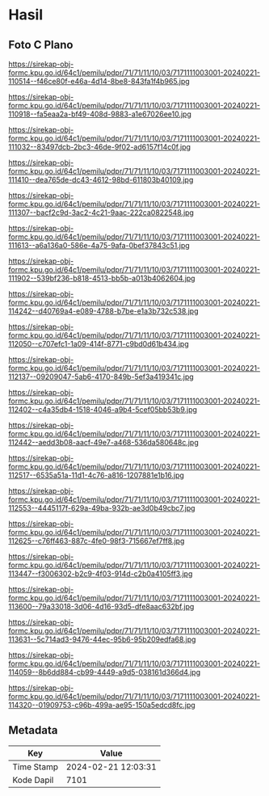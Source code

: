 # Hasil

## Foto C Plano

https://sirekap-obj-formc.kpu.go.id/64c1/pemilu/pdpr/71/71/11/10/03/7171111003001-20240221-110514--f46ce80f-e46a-4d14-8be8-843fa1f4b965.jpg

https://sirekap-obj-formc.kpu.go.id/64c1/pemilu/pdpr/71/71/11/10/03/7171111003001-20240221-110918--fa5eaa2a-bf49-408d-9883-a1e67026ee10.jpg

https://sirekap-obj-formc.kpu.go.id/64c1/pemilu/pdpr/71/71/11/10/03/7171111003001-20240221-111032--83497dcb-2bc3-46de-9f02-ad6157f14c0f.jpg

https://sirekap-obj-formc.kpu.go.id/64c1/pemilu/pdpr/71/71/11/10/03/7171111003001-20240221-111410--dea765de-dc43-4612-98bd-611803b40109.jpg

https://sirekap-obj-formc.kpu.go.id/64c1/pemilu/pdpr/71/71/11/10/03/7171111003001-20240221-111307--bacf2c9d-3ac2-4c21-9aac-222ca0822548.jpg

https://sirekap-obj-formc.kpu.go.id/64c1/pemilu/pdpr/71/71/11/10/03/7171111003001-20240221-111613--a6a136a0-586e-4a75-9afa-0bef37843c51.jpg

https://sirekap-obj-formc.kpu.go.id/64c1/pemilu/pdpr/71/71/11/10/03/7171111003001-20240221-111902--539bf236-b818-4513-bb5b-a013b4062604.jpg

https://sirekap-obj-formc.kpu.go.id/64c1/pemilu/pdpr/71/71/11/10/03/7171111003001-20240221-114242--d40769a4-e089-4788-b7be-e1a3b732c538.jpg

https://sirekap-obj-formc.kpu.go.id/64c1/pemilu/pdpr/71/71/11/10/03/7171111003001-20240221-112050--c707efc1-1a09-414f-8771-c9bd0d61b434.jpg

https://sirekap-obj-formc.kpu.go.id/64c1/pemilu/pdpr/71/71/11/10/03/7171111003001-20240221-112137--09209047-5ab6-4170-849b-5ef3a419341c.jpg

https://sirekap-obj-formc.kpu.go.id/64c1/pemilu/pdpr/71/71/11/10/03/7171111003001-20240221-112402--c4a35db4-1518-4046-a9b4-5cef05bb53b9.jpg

https://sirekap-obj-formc.kpu.go.id/64c1/pemilu/pdpr/71/71/11/10/03/7171111003001-20240221-112442--aedd3b08-aacf-49e7-a468-536da580648c.jpg

https://sirekap-obj-formc.kpu.go.id/64c1/pemilu/pdpr/71/71/11/10/03/7171111003001-20240221-112517--6535a51a-11d1-4c76-a816-1207881e1b16.jpg

https://sirekap-obj-formc.kpu.go.id/64c1/pemilu/pdpr/71/71/11/10/03/7171111003001-20240221-112553--4445117f-629a-49ba-932b-ae3d0b49cbc7.jpg

https://sirekap-obj-formc.kpu.go.id/64c1/pemilu/pdpr/71/71/11/10/03/7171111003001-20240221-112625--c76ff463-887c-4fe0-98f3-715667ef7ff8.jpg

https://sirekap-obj-formc.kpu.go.id/64c1/pemilu/pdpr/71/71/11/10/03/7171111003001-20240221-113447--f3006302-b2c9-4f03-914d-c2b0a4105ff3.jpg

https://sirekap-obj-formc.kpu.go.id/64c1/pemilu/pdpr/71/71/11/10/03/7171111003001-20240221-113600--79a33018-3d06-4d16-93d5-dfe8aac632bf.jpg

https://sirekap-obj-formc.kpu.go.id/64c1/pemilu/pdpr/71/71/11/10/03/7171111003001-20240221-113631--5c714ad3-9476-44ec-95b6-95b209edfa68.jpg

https://sirekap-obj-formc.kpu.go.id/64c1/pemilu/pdpr/71/71/11/10/03/7171111003001-20240221-114059--8b6dd884-cb99-4449-a9d5-038161d366d4.jpg

https://sirekap-obj-formc.kpu.go.id/64c1/pemilu/pdpr/71/71/11/10/03/7171111003001-20240221-114320--01909753-c96b-499a-ae95-150a5edcd8fc.jpg


## Metadata

| Key        | Value               |
| ---------- | ------------------- |
| Time Stamp | 2024-02-21 12:03:31 |
| Kode Dapil | 7101                |



